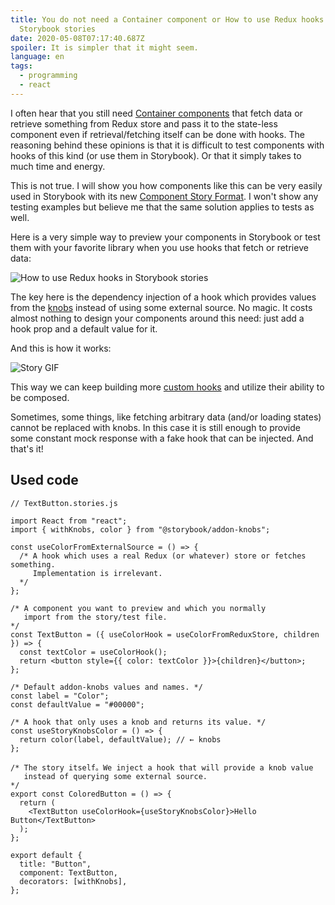 ```yaml
---
title: You do not need a Container component or How to use Redux hooks in
  Storybook stories
date: 2020-05-08T07:17:40.687Z
spoiler: It is simpler that it might seem.
language: en
tags:
  - programming
  - react
---
```

I often hear that you still need [Container components](https://medium.com/@dan_abramov/smart-and-dumb-components-7ca2f9a7c7d0) that fetch data or retrieve something from Redux store and pass it to the state-less component even if retrieval/fetching itself can be done with hooks. The reasoning behind these opinions is that it is difficult to test components with hooks of this kind (or use them in Storybook). Or that it simply takes to much time and energy.

This is not true. I will show you how components like this can be very easily used in Storybook with its new [Component Story Format](https://storybook.js.org/docs/formats/component-story-format/). I won't show any testing examples but believe me that the same solution applies to tests as well.

Here is a very simple way to preview your components in Storybook or test them with your favorite library when you use hooks that fetch or retrieve data:

![How to use Redux hooks in Storybook stories](/assets/carbon-3-.png)

The key here is the dependency injection of a hook which provides values from the [knobs](https://github.com/storybookjs/storybook/tree/master/addons/knobs) instead of using some external source. No magic. It costs almost nothing to design your components around this need: just add a hook prop and a default value for it.

And this is how it works:

![Story GIF](/assets/story.gif)

This way we can keep building more [custom hooks](https://reactjs.org/docs/hooks-custom.html) and utilize their ability to be composed.

Sometimes, some things, like fetching arbitrary data (and/or loading states) cannot be replaced with knobs. In this case it is still enough to provide some constant mock response with a fake hook that can be injected. And that's it!

## Used code

```
// TextButton.stories.js

import React from "react";
import { withKnobs, color } from "@storybook/addon-knobs";

const useColorFromExternalSource = () => {
  /* A hook which uses a real Redux (or whatever) store or fetches something.
  	 Implementation is irrelevant.
  */
};

/* A component you want to preview and which you normally
   import from the story/test file.
*/
const TextButton = ({ useColorHook = useColorFromReduxStore, children }) => {
  const textColor = useColorHook();
  return <button style={{ color: textColor }}>{children}</button>;
};

/* Default addon-knobs values and names. */
const label = "Color";
const defaultValue = "#00000";

/* A hook that only uses a knob and returns its value. */
const useStoryKnobsColor = () => {
  return color(label, defaultValue); // ← knobs
};

/* The story itself。We inject a hook that will provide a knob value
   instead of querying some external source.
*/
export const ColoredButton = () => {
  return (
    <TextButton useColorHook={useStoryKnobsColor}>Hello Button</TextButton>
  );
};

export default {
  title: "Button",
  component: TextButton,
  decorators: [withKnobs],
};

```